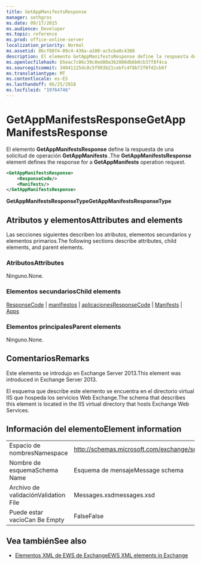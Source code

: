 ```yaml
---
title: GetAppManifestsResponse
manager: sethgros
ms.date: 09/17/2015
ms.audience: Developer
ms.topic: reference
ms.prod: office-online-server
localization_priority: Normal
ms.assetid: 86cf88f4-09c4-436a-a100-ac5cba0c4388
description: El elemento GetAppManifestsResponse define la respuesta de una solicitud de operación GetAppManifests.
ms.openlocfilehash: b5eac7c06c39c0ed80a362080db6b0cb37f8f4ca
ms.sourcegitcommit: 34041125dc8c5f993b21cebfc4f8b72f0fd2cb6f
ms.translationtype: MT
ms.contentlocale: es-ES
ms.lasthandoff: 06/25/2018
ms.locfileid: "19764746"
---
```

# <a name="getappmanifestsresponse"></a><span data-ttu-id="6b0e6-103">GetAppManifestsResponse</span><span class="sxs-lookup"><span data-stu-id="6b0e6-103">GetAppManifestsResponse</span></span>

<span data-ttu-id="6b0e6-104">El elemento **GetAppManifestsResponse** define la respuesta de una solicitud de operación **GetAppManifests** .</span><span class="sxs-lookup"><span data-stu-id="6b0e6-104">The **GetAppManifestsResponse** element defines the response for a **GetAppManifests** operation request.</span></span> 
  
```XML
<GetAppManifestsResponse>
    <ResponseCode/>
    <Manifests/>
</GetAppManifestsResponse>
```

 <span data-ttu-id="6b0e6-105">**GetAppManifestsResponseType**</span><span class="sxs-lookup"><span data-stu-id="6b0e6-105">**GetAppManifestsResponseType**</span></span>
## <a name="attributes-and-elements"></a><span data-ttu-id="6b0e6-106">Atributos y elementos</span><span class="sxs-lookup"><span data-stu-id="6b0e6-106">Attributes and elements</span></span>

<span data-ttu-id="6b0e6-107">Las secciones siguientes describen los atributos, elementos secundarios y elementos primarios.</span><span class="sxs-lookup"><span data-stu-id="6b0e6-107">The following sections describe attributes, child elements, and parent elements.</span></span>
  
### <a name="attributes"></a><span data-ttu-id="6b0e6-108">Atributos</span><span class="sxs-lookup"><span data-stu-id="6b0e6-108">Attributes</span></span>

<span data-ttu-id="6b0e6-109">Ninguno.</span><span class="sxs-lookup"><span data-stu-id="6b0e6-109">None.</span></span>
  
### <a name="child-elements"></a><span data-ttu-id="6b0e6-110">Elementos secundarios</span><span class="sxs-lookup"><span data-stu-id="6b0e6-110">Child elements</span></span>

<span data-ttu-id="6b0e6-111">[ResponseCode](responsecode.md) | [manifiestos](manifests.md) | [aplicaciones](apps.md)</span><span class="sxs-lookup"><span data-stu-id="6b0e6-111">[ResponseCode](responsecode.md) | [Manifests](manifests.md) | [Apps](apps.md)</span></span>
  
### <a name="parent-elements"></a><span data-ttu-id="6b0e6-112">Elementos principales</span><span class="sxs-lookup"><span data-stu-id="6b0e6-112">Parent elements</span></span>

<span data-ttu-id="6b0e6-113">Ninguno.</span><span class="sxs-lookup"><span data-stu-id="6b0e6-113">None.</span></span>
  
## <a name="remarks"></a><span data-ttu-id="6b0e6-114">Comentarios</span><span class="sxs-lookup"><span data-stu-id="6b0e6-114">Remarks</span></span>

<span data-ttu-id="6b0e6-115">Este elemento se introdujo en Exchange Server 2013.</span><span class="sxs-lookup"><span data-stu-id="6b0e6-115">This element was introduced in Exchange Server 2013.</span></span>
  
<span data-ttu-id="6b0e6-116">El esquema que describe este elemento se encuentra en el directorio virtual IIS que hospeda los servicios Web Exchange.</span><span class="sxs-lookup"><span data-stu-id="6b0e6-116">The schema that describes this element is located in the IIS virtual directory that hosts Exchange Web Services.</span></span>
  
## <a name="element-information"></a><span data-ttu-id="6b0e6-117">Información del elemento</span><span class="sxs-lookup"><span data-stu-id="6b0e6-117">Element information</span></span>

|||
|:-----|:-----|
|<span data-ttu-id="6b0e6-118">Espacio de nombres</span><span class="sxs-lookup"><span data-stu-id="6b0e6-118">Namespace</span></span>  <br/> |http://schemas.microsoft.com/exchange/services/2006/messages  <br/> |
|<span data-ttu-id="6b0e6-119">Nombre de esquema</span><span class="sxs-lookup"><span data-stu-id="6b0e6-119">Schema Name</span></span>  <br/> |<span data-ttu-id="6b0e6-120">Esquema de mensaje</span><span class="sxs-lookup"><span data-stu-id="6b0e6-120">Message schema</span></span>  <br/> |
|<span data-ttu-id="6b0e6-121">Archivo de validación</span><span class="sxs-lookup"><span data-stu-id="6b0e6-121">Validation File</span></span>  <br/> |<span data-ttu-id="6b0e6-122">Messages.xsd</span><span class="sxs-lookup"><span data-stu-id="6b0e6-122">messages.xsd</span></span>  <br/> |
|<span data-ttu-id="6b0e6-123">Puede estar vacío</span><span class="sxs-lookup"><span data-stu-id="6b0e6-123">Can Be Empty</span></span>  <br/> |<span data-ttu-id="6b0e6-124">False</span><span class="sxs-lookup"><span data-stu-id="6b0e6-124">False</span></span>  <br/> |
   
## <a name="see-also"></a><span data-ttu-id="6b0e6-125">Vea también</span><span class="sxs-lookup"><span data-stu-id="6b0e6-125">See also</span></span>



- [<span data-ttu-id="6b0e6-126">Elementos XML de EWS de Exchange</span><span class="sxs-lookup"><span data-stu-id="6b0e6-126">EWS XML elements in Exchange</span></span>](ews-xml-elements-in-exchange.md)

